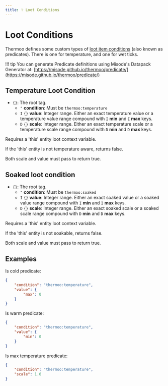 ```yaml
---
title: ❔ Loot Conditions
---
```

# Loot Conditions

Thermoo defines some custom types of [loot item conditions](https://minecraft.wiki/w/Predicate) (also known as predicates). There is one for temperature, and one for wet ticks.

!!! tip
    You can generate Predicate definitions using Misode's Datapack Generator at: [https://misode.github.io/thermoo/predicate/](https://misode.github.io/thermoo/predicate/)

## Temperature Loot Condition

- `{}`: The root tag.
    - `"` **condition**: Must be `thermoo:temperature`
    - `I` `{}` **value**: Integer range. Either an exact temperature value or a temperature value range compound with `I` **min** and `I` **max** keys.
    - `D` `{}` **scale**: Integer range. Either an exact temperature scale or a temperature scale range compound with `D` **min** and `D` **max** keys.

Requires a 'this' entity loot context variable.

If the 'this' entity is not temperature aware, returns false.

Both scale and value must pass to return true.

## Soaked loot condition

- `{}`: The root tag.
    - `"` **condition**: Must be `thermoo:soaked`
    - `I` `{}` **value**: Integer range. Either an exact soaked value or a soaked value range compound with `I` **min** and `I` **max** keys.
    - `D` `{}` **scale**: Integer range. Either an exact soaked scale or a soaked scale range compound with `D` **min** and `D` **max** keys.

Requires a 'this' entity loot context variable.

If the 'this' entity is not soakable, returns false.

Both scale and value must pass to return true.

## Examples

Is cold predicate:
```json
{
    "condition": "thermoo:temperature",
    "value": {
        "max": 0
    }
}
```

Is warm predicate:
```json
{
    "condition": "thermoo:temperature",
    "value": {
        "min": 0
    }
}
```

Is max temperature predicate:
```json
{
    "condition": "thermoo:temperature",
    "scale": 1.0
}
```
